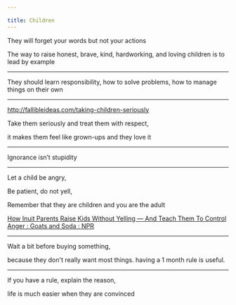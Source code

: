 ```yaml
---
 
title: Children
---
```



They will forget your words but not your actions 

The way to raise honest, brave, kind, hardworking, and loving children is to lead by example 

---

They should learn responsibility, how to solve problems, how to manage things on their own 

---

<http://fallibleideas.com/taking-children-seriously>

Take them seriously and treat them with respect, 

it makes them feel like grown-ups and they love it 

---

Ignorance isn’t stupidity

---

Let a child be angry, 

Be patient, do not yell, 

Remember that they are children and you are the adult  

[How Inuit Parents Raise Kids Without Yelling — And Teach Them To Control Anger : Goats and Soda : NPR](https://www.npr.org/sections/goatsandsoda/2019/03/13/685533353/a-playful-way-to-teach-kids-to-control-their-anger)

---

Wait a bit before buying something, 

because they don't really want most things. having a 1 month rule is useful.


---

If you have a rule, explain the reason, 

life is much easier when they are convinced